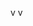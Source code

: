    v                                   v
 
                                                                                                                                                                                                                      
    
